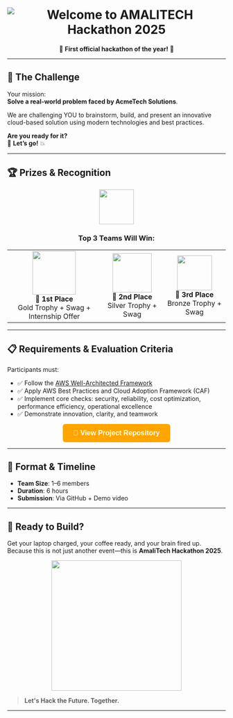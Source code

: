 <!-- README.md -->

<h1 align="center">
  <img src="https://readme-typing-svg.herokuapp.com?font=orange+Code&weight=700&size=40&pause=1000&color=F71313&center=true&vCenter=true&width=800&lines=🔥+WELCOME+TO+AMALITECH+HACKATHON+2025!+🔥" alt="Welcome to AMALITECH Hackathon 2025" />
</h1>

<p align="center">
  🎉 <strong>First official hackathon of the year!</strong> 🎉  
</p>

---

## 🧠 The Challenge

Your mission:  
**Solve a real-world problem faced by AcmeTech Solutions**.

We are challenging YOU to brainstorm, build, and present an innovative cloud-based solution using modern technologies and best practices.

**Are you ready for it?**  
🎯 **Let’s go!** 💥

---

## 🏆 Prizes & Recognition

<div align="center">

<img src="https://cdn-icons-png.flaticon.com/512/2583/2583346.png" width="80"/>

<h3>Top 3 Teams Will Win:</h3>

<table>
  <tr>
    <td align="center">
      <img src="https://cdn-icons-png.flaticon.com/512/3477/3477419.png" width="100"/><br/>
      <strong>🥇 1st Place</strong><br/>
      Gold Trophy + Swag + Internship Offer
    </td>
    <td align="center">
      <img src="https://cdn-icons-png.flaticon.com/512/3477/3477433.png" width="90"/><br/>
      <strong>🥈 2nd Place</strong><br/>
      Silver Trophy + Swag
    </td>
    <td align="center">
      <img src="https://cdn-icons-png.flaticon.com/512/3477/3477446.png" width="80"/><br/>
      <strong>🥉 3rd Place</strong><br/>
      Bronze Trophy + Swag
    </td>
  </tr>
</table>

</div>

---

## 📋 Requirements & Evaluation Criteria

Participants must:
- ✅ Follow the [AWS Well-Architected Framework](https://aws.amazon.com/architecture/well-architected/)
- ✅ Apply AWS Best Practices and Cloud Adoption Framework (CAF)
- ✅ Implement core checks: security, reliability, cost optimization, performance efficiency, operational excellence
- ✅ Demonstrate innovation, clarity, and teamwork

<p align="center">
  <a href="https://github.com/YourUsername/YourProjectRepo" target="_blank">
    <button style="
      background-color: orange;
      color: white;
      padding: 12px 24px;
      font-size: 16px;
      font-weight: bold;
      border: none;
      border-radius: 6px;
      cursor: pointer;
      transition: background-color 0.3s ease;
    " 
    onmouseover="this.style.backgroundColor='green'" 
    onmouseout="this.style.backgroundColor='orange'">
      🚀 View Project Repository
    </button>
  </a>
</p>


---

## 🧩 Format & Timeline

- **Team Size**: 1–6 members  
- **Duration**: 6 hours  
- **Submission**: Via GitHub + Demo video

---

## 🚀 Ready to Build?

Get your laptop charged, your coffee ready, and your brain fired up.  
Because this is not just another event—this is **AmaliTech Hackathon 2025**.

<p align="center">
  <img src="https://media.giphy.com/media/l0MYt5jPR6QX5pnqM/giphy.gif" width="300"/>
</p>

> **Let's Hack the Future. Together.**

---

